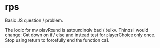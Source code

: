 # rps
Basic JS question / problem.

The logic for my playRound is astoundingly bad / bulky.
Things I would change:
Cut down on if / else and instead test for playerChoice only once.
Stop using return to forcefully end the function call.